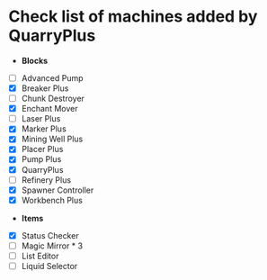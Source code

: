 # Check list of machines added by QuarryPlus

* **Blocks**
- [ ] Advanced Pump
- [x] Breaker Plus
- [ ] Chunk Destroyer
- [x] Enchant Mover
- [ ] Laser Plus
- [x] Marker Plus
- [x] Mining Well Plus
- [x] Placer Plus
- [x] Pump Plus
- [x] QuarryPlus
- [ ] Refinery Plus
- [x] Spawner Controller
- [x] Workbench Plus

* **Items**
- [x] Status Checker
- [ ] Magic Mirror * 3
- [ ] List Editor
- [ ] Liquid Selector
